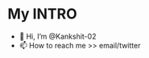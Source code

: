 # My INTRO
- 👋 Hi, I’m @Kankshit-02
- 📫 How to reach me >> email/twitter

<!---
Kankshit-02/Kankshit-02 is a ✨ special ✨ repository because its `README.md` (this file) appears on your GitHub profile.
You can click the Preview link to take a look at your changes.
--->
